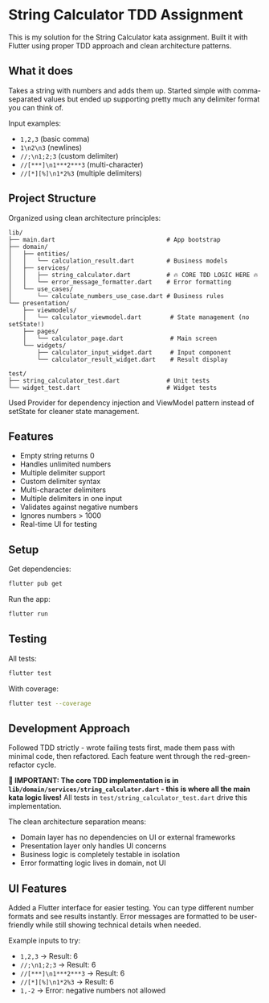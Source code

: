 # String Calculator TDD Assignment

This is my solution for the String Calculator kata assignment. Built it with Flutter using proper TDD approach and clean architecture patterns.

## What it does

Takes a string with numbers and adds them up. Started simple with comma-separated values but ended up supporting pretty much any delimiter format you can think of.

Input examples:

- `1,2,3` (basic comma)
- `1\n2\n3` (newlines)
- `//;\n1;2;3` (custom delimiter)
- `//[***]\n1***2***3` (multi-character)
- `//[*][%]\n1*2%3` (multiple delimiters)

## Project Structure

Organized using clean architecture principles:

```
lib/
├── main.dart                               # App bootstrap
├── domain/
│   ├── entities/
│   │   └── calculation_result.dart         # Business models
│   ├── services/
│   │   ├── string_calculator.dart          # 🔥 CORE TDD LOGIC HERE 🔥
│   │   └── error_message_formatter.dart    # Error formatting
│   └── use_cases/
│       └── calculate_numbers_use_case.dart # Business rules
└── presentation/
    ├── viewmodels/
    │   └── calculator_viewmodel.dart        # State management (no setState!)
    ├── pages/
    │   └── calculator_page.dart             # Main screen
    └── widgets/
        ├── calculator_input_widget.dart     # Input component
        └── calculator_result_widget.dart    # Result display

test/
├── string_calculator_test.dart             # Unit tests
└── widget_test.dart                        # Widget tests
```

Used Provider for dependency injection and ViewModel pattern instead of setState for cleaner state management.

## Features

- Empty string returns 0
- Handles unlimited numbers
- Multiple delimiter support
- Custom delimiter syntax
- Multi-character delimiters
- Multiple delimiters in one input
- Validates against negative numbers
- Ignores numbers > 1000
- Real-time UI for testing

## Setup

Get dependencies:

```bash
flutter pub get
```

Run the app:

```bash
flutter run
```

## Testing

All tests:

```bash
flutter test
```

With coverage:

```bash
flutter test --coverage
```

## Development Approach

Followed TDD strictly - wrote failing tests first, made them pass with minimal code, then refactored. Each feature went through the red-green-refactor cycle.

**🎯 IMPORTANT: The core TDD implementation is in `lib/domain/services/string_calculator.dart` - this is where all the main kata logic lives!** All tests in `test/string_calculator_test.dart` drive this implementation.

The clean architecture separation means:

- Domain layer has no dependencies on UI or external frameworks
- Presentation layer only handles UI concerns
- Business logic is completely testable in isolation
- Error formatting logic lives in domain, not UI

## UI Features

Added a Flutter interface for easier testing. You can type different number formats and see results instantly. Error messages are formatted to be user-friendly while still showing technical details when needed.

Example inputs to try:

- `1,2,3` → Result: 6
- `//;\n1;2;3` → Result: 6
- `//[***]\n1***2***3` → Result: 6
- `//[*][%]\n1*2%3` → Result: 6
- `1,-2` → Error: negative numbers not allowed
